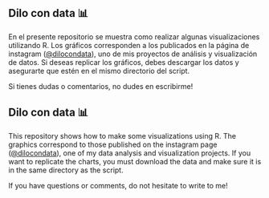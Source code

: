 ## Dilo con data :bar_chart:
En el presente repositorio se muestra como realizar algunas visualizaciones utilizando R. Los gráficos corresponden a los publicados en la página de instagram ([@dilocondata](https://instagram.com/dilocondata?utm_medium=copy_link)), uno de mis proyectos de análisis y visualización de datos. Si deseas replicar los gráficos, debes descargar los datos y asegurarte que estén en el mismo directorio del script.

Si tienes dudas o comentarios, no dudes en escribirme!

## Dilo con data :bar_chart:
This repository shows how to make some visualizations using R. The graphics correspond to those published on the instagram page ([@dilocondata](https://instagram.com/dilocondata?utm_medium=copy_link)), one of my data analysis and visualization projects. If you want to replicate the charts, you must download the data and make sure it is in the same directory as the script.

If you have questions or comments, do not hesitate to write to me!

